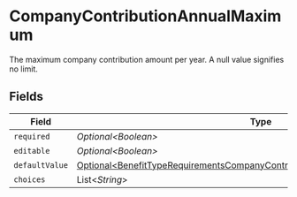 # CompanyContributionAnnualMaximum

The maximum company contribution amount per year. A null value signifies no limit.


## Fields

| Field                                                                                                                                                                            | Type                                                                                                                                                                             | Required                                                                                                                                                                         | Description                                                                                                                                                                      |
| -------------------------------------------------------------------------------------------------------------------------------------------------------------------------------- | -------------------------------------------------------------------------------------------------------------------------------------------------------------------------------- | -------------------------------------------------------------------------------------------------------------------------------------------------------------------------------- | -------------------------------------------------------------------------------------------------------------------------------------------------------------------------------- |
| `required`                                                                                                                                                                       | *Optional\<Boolean>*                                                                                                                                                             | :heavy_minus_sign:                                                                                                                                                               | N/A                                                                                                                                                                              |
| `editable`                                                                                                                                                                       | *Optional\<Boolean>*                                                                                                                                                             | :heavy_minus_sign:                                                                                                                                                               | N/A                                                                                                                                                                              |
| `defaultValue`                                                                                                                                                                   | [Optional\<BenefitTypeRequirementsCompanyContributionAnnualMaximumDefaultValue>](../../models/components/BenefitTypeRequirementsCompanyContributionAnnualMaximumDefaultValue.md) | :heavy_minus_sign:                                                                                                                                                               | N/A                                                                                                                                                                              |
| `choices`                                                                                                                                                                        | List\<*String*>                                                                                                                                                                  | :heavy_minus_sign:                                                                                                                                                               | N/A                                                                                                                                                                              |